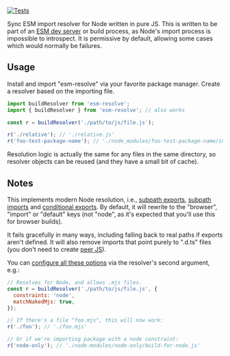 [![Tests](https://github.com/samthor/esm-resolve/workflows/Tests/badge.svg)](https://github.com/samthor/esm-resolve/actions)

Sync ESM import resolver for Node written in pure JS.
This is written to be part of an [ESM dev server](https://github.com/samthor/dhost) or build process, as Node's import process is impossible to introspect.
It is permissive by default, allowing some cases which would normally be failures.

## Usage

Install and import "esm-resolve" via your favorite package manager.
Create a resolver based on the importing file.

```js
import buildResolver from 'esm-resolve';
import { buildResolver } from 'esm-resolve'; // also works

const r = buildResolver('./path/to/js/file.js');

r('./relative'); // './relative.js'
r('foo-test-package-name'); // './node_modules/foo-test-package-name/index.js'
```

Resolution logic is actually the same for any files in the same directory, so resolver objects can be reused (and they have a small bit of cache).

## Notes

This implements modern Node resolution, i.e., [subpath exports](https://nodejs.org/api/packages.html#packages_subpath_exports), [subpath imports](https://nodejs.org/api/packages.html#subpath-imports) and [conditional exports](https://nodejs.org/api/packages.html#packages_conditional_exports).
By default, it will rewrite to the "browser", "import" or "default" keys (not "node", as it's expected that you'll use this for browser builds).

It fails gracefully in many ways, including falling back to real paths if exports aren't defined.
It will also remove imports that point purely to ".d.ts" files (you don't need to create [peer JS](https://whistlr.info/2021/check-js-with-ts/#import-your-types)).

You can [configure all these options](./types/external.d.ts) via the resolver's second argument, e.g.:

```js
// Resolves for Node, and allows .mjs files.
const r = buildResolver('./path/to/js/file.js', {
  constraints: 'node',
  matchNakedMjs: true,
});

// If there's a file "foo.mjs", this will now work:
r('./foo'); // './foo.mjs'

// Or if we're importing package with a node constraint:
r('node-only'); // './node-modules/node-only/build-for-node.js'
```
